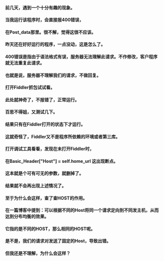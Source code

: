 #### 前几天，遇到一个十分有趣的现象。
#### 当我运行该程序时，会直接报400错误，
#### 在Post_data那里。很不解，觉得这很不应该。
#### 昨天还在好好运行的程序，一点没动，这是怎么了。
#### 400错误是指由于语法格式有误，服务器无法理解此请求。不作修改，客户程序就无法重复此请求。
#### 也就是说，服务器不理解我们的请求，不做回复。
#### 打开Fiddler抓包试试看。
#### 此处就神奇了，不报错了，正常运行。
#### 百思不得姐，又测试几下。
#### 结果只有在Fiddler打开的状态下才运行。
#### 这就奇怪了，Fiddler又不是程序所依赖的环境或者第三库。
#### 打开调试工具看看，发现在未打开Fiddler时，
#### 在Basic_Header["Host"] = self.home_url 这出现断点。
#### 这本就是个可有可无的参数，就删掉了。
#### 结果就不会再出现上述情况了。
#### 至于为什么会这样，查了查HOST的作用。
#### 在一篇博客中提到：可以根据不同的Host将同一个请求定向到不同发主机，从而达到分布均衡的效果。
#### 它指的是不同的HOST，那么相同的HOST呢。
#### 是不是，我们的请求对发送了固定的Host，导致出错。
#### 但我还是不理解，为什么会这样？